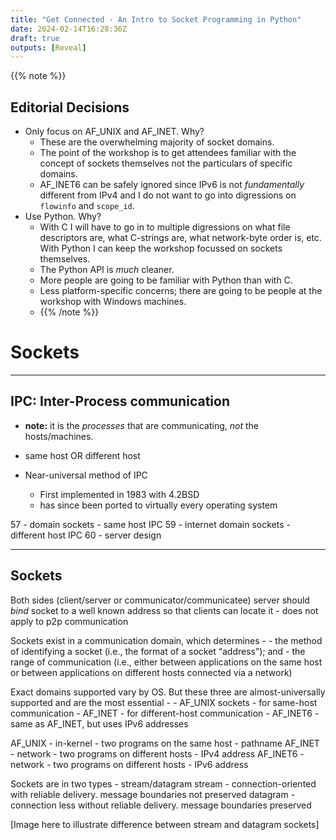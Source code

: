 ```yaml
---
title: "Get Connected - An Intro to Socket Programming in Python"
date: 2024-02-14T16:28:36Z
draft: true
outputs: [Reveal]
---
```


{{% note %}}
## Editorial Decisions

- Only focus on AF_UNIX and AF_INET. Why?
    - These are the overwhelming majority of socket domains.
    - The point of the workshop is to get attendees familiar with the concept of sockets themselves not the particulars of specific domains.
    - AF_INET6 can be safely ignored since IPv6 is not *fundamentally* different from IPv4 and I do not want to go into digressions on `flowinfo` and `scope_id`.
- Use Python. Why?
    - With C I will have to go in to multiple digressions on what file descriptors are, what C-strings are, what network-byte order is, etc. With Python I can keep the workshop focussed on sockets themselves.
    - The Python API is *much* cleaner.
    - More people are going to be familiar with Python than with C.
    - Less platform-specific concerns; there are going to be people at the workshop with Windows machines.
    - {{% /note %}}

# Sockets

--------

## IPC: Inter-Process communication

- **note:** it is the *processes* that are communicating, *not* the hosts/machines.
- same host OR different host

- Near-universal method of IPC
    - First implemented in 1983 with 4.2BSD
    - has since been ported to virtually every operating system

57 - domain sockets - same host IPC
59 - internet domain sockets - different host IPC
60 - server design

--------

## Sockets

Both sides (client/server or communicator/communicatee)
server should *bind* socket to a well known address so that clients can locate it
    - does not apply to p2p communication

Sockets exist in a communication domain, which determines -
    - the method of identifying a socket (i.e., the format of a socket “address”); and
    - the range of communication (i.e., either between applications on the same host
        or between applications on different hosts connected via a network)

Exact domains supported vary by OS. But these three are almost-universally supported and are the most essential -
    - AF_UNIX sockets - for same-host communication
    - AF_INET - for different-host communication
    - AF_INET6 - same as AF_INET, but uses IPv6 addresses

AF_UNIX - in-kernel - two programs on the same host - pathname
AF_INET - network - two programs on different hosts - IPv4 address
AF_INET6 - network - two programs on different hosts - IPv6 address

Sockets are in two types - stream/datagram
    stream - connection-oriented with reliable delivery. message boundaries not preserved
    datagram - connection less without reliable delivery. message boundaries preserved

[Image here to illustrate difference between stream and datagram sockets]
